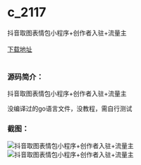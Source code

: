 # c_2117
抖音取图表情包小程序+创作者入驻+流量主
<br/></br>
[下载地址](https://www.uuid2.com/2117.html "下载地址")
<br/></br>
<h3>源码简介：</h3>
<p>抖音取图表情包小程序+创作者入驻+流量主<p>
<p>没编译过的go语言文件，没教程，需自行测试<p>
<h3>截图：</h3>
<img src="https://www.uuid2.com/wp-content/uploads/img/pro/20220520/16530247294039.jpg" alt="抖音取图表情包小程序+创作者入驻+流量主"><img src="https://www.uuid2.com/wp-content/uploads/img/pro/20220520/16530247301343.jpg" alt="抖音取图表情包小程序+创作者入驻+流量主">

